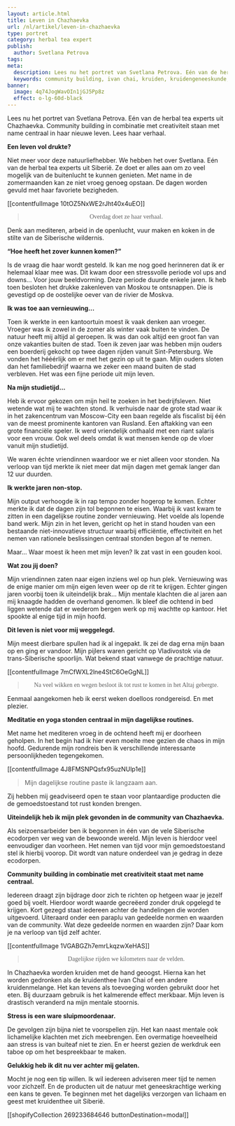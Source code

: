 ```yaml
---
layout: article.html
title: Leven in Chazhaevka
url: /nl/artikel/leven-in-chazhaevka
type: portret
category: herbal tea expert
publish:
  author: Svetlana Petrova
tags:
meta:
  description: Lees nu het portret van Svetlana Petrova. Eén van de herbal tea experts uit Chazhaevka. Community building in combinatie met creativiteit staan met name centraal in haar nieuwe leven. Lees haar verhaal.
  keywords: community building, ivan chai, kruiden, kruidengeneeskunde, thee, voordelen, lichaam, geest, siberië, traditionele kruidengeneeskunde, eenvoudig, natuur, alledaags product, geneeskrachtige werking, portret, mediteren
banner:
  image: 4q74JogWavOIn1jGJ5Pp8z
  effect: o-lg-60d-black
---
```

Lees nu het portret van Svetlana Petrova. Eén van de herbal tea experts uit Chazhaevka. Community building in combinatie met creativiteit staan met name centraal in haar nieuwe leven. Lees haar verhaal.

**Een leven vol drukte?**

Niet meer voor deze natuurliefhebber. We hebben het over Svetlana. Eén van de herbal tea experts uit Siberië. Ze doet er alles aan om zo veel mogelijk van de buitenlucht te kunnen genieten. Met name in de zomermaanden kan ze niet vroeg genoeg opstaan. De dagen worden gevuld met haar favoriete bezigheden.

[[contentfulImage 10tOZ5NxWE2rJht40x4uEO]]
><p style="text-align: center; font-family:papyrus">Overdag doet ze haar verhaal.</p>

Denk aan mediteren, arbeid in de openlucht, vuur maken en koken in de stilte van de Siberische wildernis.

**“Hoe heeft het zover kunnen komen?”**

Is de vraag die haar wordt gesteld. Ik kan me nog goed herinneren dat ik er helemaal klaar mee was. Dit kwam door een stressvolle periode vol ups and downs... Voor jouw beeldvorming. Deze periode duurde enkele jaren. Ik heb toen besloten het drukke zakenleven van Moskou te ontsnappen. Die is gevestigd op de oostelijke oever van de rivier de Moskva.

**Ik was toe aan vernieuwing...**

Toen ik werkte in een kantoortuin moest ik vaak denken aan vroeger. Vroeger was ik zowel in de zomer als winter vaak buiten te vinden. De natuur heeft mij altijd al geroepen. Ik was dan ook altijd een groot fan van onze vakanties buiten de stad. Toen ik zeven jaar was hebben mijn ouders een boerderij gekocht op twee dagen rijden vanuit Sint-Petersburg. We vonden het hééérlijk om er met het gezin op uit te gaan. Mijn ouders sloten dan het familiebedrijf waarna we zeker een maand buiten de stad verbleven. Het was een fijne periode uit mijn leven.

**Na mijn studietijd…**

Heb ik ervoor gekozen om mijn heil te zoeken in het bedrijfsleven. Niet wetende wat mij te wachten stond. Ik verhuisde naar de grote stad waar ik in het zakencentrum van Moscow-City een baan regelde als fiscalist bij één van de meest prominente kantoren van Rusland. Een aftakking van een grote financiële speler. Ik werd vriendelijk onthaald met een riant salaris voor een vrouw. Ook wel deels omdat ik wat mensen kende op de vloer vanuit mijn studietijd.

We waren échte vriendinnen waardoor we er niet alleen voor stonden. Na verloop van tijd merkte ik niet meer dat mijn dagen met gemak langer dan 12 uur duurden.

**Ik werkte jaren non-stop.**

Mijn output verhoogde ik in rap tempo zonder hogerop te komen. Echter merkte ik dat de dagen zijn tol begonnen te eisen. Waarbij ik vast kwam te zitten in een dagelijkse routine zonder vernieuwing. Het voelde als lopende band werk. Mijn zin in het leven, gericht op het in stand houden van een bestaande niet-innovatieve structuur waarbij efficiëntie, effectiviteit en het nemen van rationele beslissingen centraal stonden begon af te nemen.

Maar… Waar moest ik heen met mijn leven? Ik zat vast in een gouden kooi.

**Wat zou jij doen?**

Mijn vriendinnen zaten naar eigen inziens wel op hun plek. Vernieuwing was de enige manier om mijn eigen leven weer op de rit te krijgen. Echter gingen jaren voorbij toen ik uiteindelijk brak... Mijn mentale klachten die al jaren aan mij knaagde hadden de overhand genomen. Ik bleef die ochtend in bed liggen wetende dat er wederom bergen werk op mij wachtte op kantoor. Het spookte al enige tijd in mijn hoofd.

**Dit leven is niet voor mij weggelegd.**

Mijn meest dierbare spullen had ik al ingepakt. Ik zei de dag erna mijn baan op en ging er vandoor. Mijn pijlers waren gericht op Vladivostok via de trans-Siberische spoorlijn. Wat bekend staat vanwege de prachtige natuur.

[[contentfulImage 7mCfWXL2lne4StC6OeGgNL]]
><p style="text-align: center; font-family:papyrus">Na veel wikken en wegen besloot ik tot rust te komen in het Altaj gebergte.</p>

Eenmaal aangekomen heb ik eerst weken doelloos rondgereisd. En met plezier.

**Meditatie en yoga stonden centraal in mijn dagelijkse routines.**

Met name het mediteren vroeg in de ochtend heeft mij er doorheen geholpen. In het begin had ik hier even moeite mee gezien de chaos in mijn hoofd. Gedurende mijn rondreis ben ik verschillende interessante persoonlijkheden tegengekomen.

[[contentfulImage 4J8FMSNPQsfx95uzNUlp1e]]
>Mijn dagelijkse routine paste ik langzaam aan.

Zij hebben mij geadviseerd open te staan voor plantaardige producten die de gemoedstoestand tot rust konden brengen.

**Uiteindelijk heb ik mijn plek gevonden in de community van Chazhaevka.**

Als seizoensarbeider ben ik begonnen in één van de vele Siberische ecodorpen ver weg van de bewoonde wereld. Mijn leven is hierdoor veel eenvoudiger dan voorheen. Het nemen van tijd voor mijn gemoedstoestand stel ik hierbij voorop. Dit wordt van nature onderdeel van je gedrag in deze ecodorpen.

**Community building in combinatie met creativiteit staat met name centraal.**

Iedereen draagt zijn bijdrage door zich te richten op hetgeen waar je jezelf goed bij voelt. Hierdoor wordt waarde gecreëerd zonder druk opgelegd te krijgen. Kort gezegd staat iedereen achter de handelingen die worden uitgevoerd. Uiteraard onder een paraplu van gedeelde normen en waarden van de community. Wat deze gedeelde normen en waarden zijn? Daar kom je na verloop van tijd zelf achter.

[[contentfulImage 1VGABGZh7emrLkqzwXeHAS]]
><p style="text-align: center; font-family:papyrus">Dagelijkse rijden we kilometers naar de velden.</p>

In Chazhaevka worden kruiden met de hand geoogst. Hierna kan het worden gedronken als de kruidenthee Ivan Chai of een andere kruidenmelange. Het kan tevens als toevoeging worden gebruikt door het eten. Bij duurzaam gebruik is het kalmerende effect merkbaar. Mijn leven is drastisch veranderd na mijn mentale stoornis.

**Stress is een ware sluipmoordenaar.**

De gevolgen zijn bijna niet te voorspellen zijn. Het kan naast mentale ook lichamelijke klachten met zich meebrengen. Een overmatige hoeveelheid aan stress is van buiteaf niet te zien. En er heerst gezien de werkdruk een taboe op om het bespreekbaar te maken.

**Gelukkig heb ik dit nu ver achter mij gelaten.**

Mocht je nog een tip willen. Ik wil iedereen adviseren meer tijd te nemen voor zichzelf. En de producten uit de natuur met geneeskrachtige werking een kans te geven. Te beginnen met het dagelijks verzorgen van lichaam en geest met kruidenthee uit Siberië.

[[shopifyCollection 269233684646 buttonDestination=modal]]

